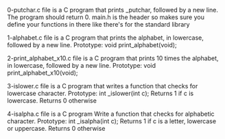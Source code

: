0-putchar.c file is a C program that prints _putchar, followed by a new line. The program should return 0. main.h is the header so makes sure you define your functions in there like there's for the standard library

1-alphabet.c file is a C program that prints the alphabet, in lowercase, followed by a new line. Prototype: void print_alphabet(void);

2-print_alphabet_x10.c file is a C program that prints 10 times the alphabet, in lowercase, followed by a new line. Prototype: void print_alphabet_x10(void);

3-islower.c file is a C program that writes a function that checks for lowercase character. Prototype: int _islower(int c); Returns 1 if c is lowercase. Returns 0 otherwise

4-isalpha.c file is a C program Write a function that checks for alphabetic character. Prototype: int _isalpha(int c); Returns 1 if c is a letter, lowercase or uppercase. Returns 0 otherwise




